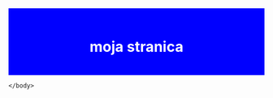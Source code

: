 <html>
    <head>
        <meta charset="UTF-8">
        <title>Josip Tadić</title>
        <style>
        .naslov {
            background-color: blue;
            color: white;
            padding: 20px;
            text-align: center;
        }
        </style>
    </head>
    <body>
        <div class="naslov">
            <h1>moja stranica</h1>
        </div>

    </body>
</html>
